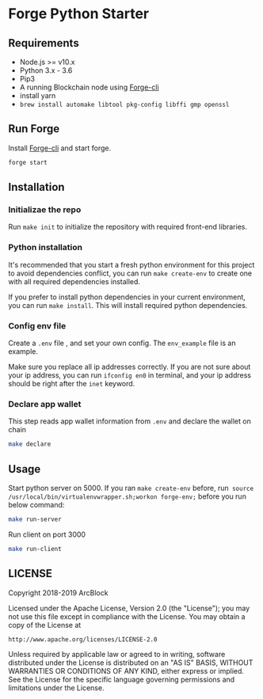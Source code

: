 # Forge Python Starter

## Requirements

- Node.js >= v10.x
- Python 3.x - 3.6
- Pip3
- A running Blockchain node using [Forge-cli](https://docs.arcblock.io/forge/latest/tools/forge_cli.html)
- install yarn
- `brew install automake libtool pkg-config libffi gmp openssl`

## Run Forge
Install [Forge-cli](https://docs.arcblock.io/forge/latest/tools/forge_cli.html) and start forge.
```bash
forge start
```

## Installation

### Initializae the repo

Run `make init` to initialize the repository with required front-end libraries.

### Python installation

It's recommended that you start a fresh python environment for this project to avoid dependencies conflict, you can run `make create-env` to create one with all required dependencies installed.

If you prefer to install python dependencies in your current environment, you can run `make install`. This will install required python dependencies.

### Config env file

Create a `.env` file , and set your own config. The `env_example` file is an example.

Make sure you replace all ip addresses correctly. If you are not sure about your ip address, you can run `ifconfig en0` in terminal, and your ip address should be right after the `inet` keyword.

### Declare app wallet

This step reads app wallet information from `.env` and declare the wallet on chain

```bash
make declare
```

## Usage

Start python server on 5000. If you ran `make create-env` before, run` source /usr/local/bin/virtualenvwrapper.sh;workon forge-env;` before you run below command:

```bash
make run-server
```

Run client on port 3000

```bash
make run-client
```

## LICENSE

Copyright 2018-2019 ArcBlock

Licensed under the Apache License, Version 2.0 (the "License");
you may not use this file except in compliance with the License.
You may obtain a copy of the License at

    http://www.apache.org/licenses/LICENSE-2.0

Unless required by applicable law or agreed to in writing, software
distributed under the License is distributed on an "AS IS" BASIS,
WITHOUT WARRANTIES OR CONDITIONS OF ANY KIND, either express or implied.
See the License for the specific language governing permissions and
limitations under the License.
